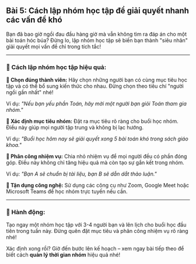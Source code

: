 ## Bài 5: Cách lập nhóm học tập để giải quyết nhanh các vấn đề khó

Bạn đã bao giờ ngồi đau đầu hàng giờ mà vẫn không tìm ra đáp án cho một bài toán hóc búa? Đừng lo, lập nhóm học tập sẽ biến bạn thành "siêu nhân" giải quyết mọi vấn đề chỉ trong tích tắc!

---

### 📌 Cách lập nhóm học tập hiệu quả:

**🔹 Chọn đúng thành viên:**
Hãy chọn những người bạn có cùng mục tiêu học tập và có thể bổ sung kiến thức cho nhau. Đừng chọn theo tiêu chí "người ngồi gần nhất" nhé!

Ví dụ: *"Nếu bạn yếu phần Toán, hãy mời một người bạn giỏi Toán tham gia nhóm."*

**🔹 Xác định mục tiêu nhóm:**
Đặt ra mục tiêu rõ ràng cho buổi học nhóm. Điều này giúp mọi người tập trung và không bị lạc hướng.

Ví dụ: *"Buổi học hôm nay sẽ giải quyết xong 5 bài toán khó trong sách giáo khoa."*

**🔹 Phân công nhiệm vụ:**
Chia nhỏ nhiệm vụ để mọi người đều có phần đóng góp. Điều này không chỉ tăng hiệu quả mà còn tạo sự gắn kết trong nhóm.

Ví dụ: *"Bạn A sẽ chuẩn bị tài liệu, bạn B sẽ dẫn dắt thảo luận."*

**🔹 Tận dụng công nghệ:**
Sử dụng các công cụ như Zoom, Google Meet hoặc Microsoft Teams để học nhóm trực tuyến nếu cần. 

---

### 🚀 Hành động:

Tạo ngay một nhóm học tập với 3-4 người bạn và lên lịch cho buổi học đầu tiên trong tuần này. Đừng quên đặt mục tiêu và phân công nhiệm vụ rõ ràng nhé!

Xác định xong rồi? Giờ đến bước lên kế hoạch – xem ngay bài tiếp theo để biết cách **quản lý thời gian nhóm** hiệu quả nhé!